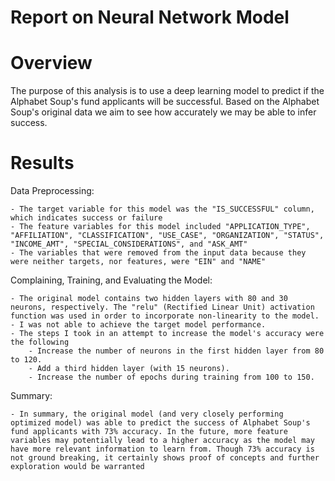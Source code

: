 # Report on Neural Network Model

# Overview

The purpose of this analysis is to use a deep learning model to predict if the Alphabet Soup's fund applicants will be successful. Based on the Alphabet Soup's original data we aim to see how accurately we may be able to infer success.

# Results

Data Preprocessing:

	- The target variable for this model was the "IS_SUCCESSFUL" column, which indicates success or failure
	- The feature variables for this model included "APPLICATION_TYPE", "AFFILIATION", "CLASSIFICATION", "USE_CASE", "ORGANIZATION", "STATUS", "INCOME_AMT", "SPECIAL_CONSIDERATIONS", and "ASK_AMT"
	- The variables that were removed from the input data because they were neither targets, nor features, were "EIN" and "NAME"

Complaining, Training, and Evaluating the Model:

	- The original model contains two hidden layers with 80 and 30 neurons, respectively. The "relu" (Rectified Linear Unit) activation function was used in order to incorporate non-linearity to the model.
	- I was not able to achieve the target model performance.
	- The steps I took in an attempt to increase the model's accuracy were the following
		- Increase the number of neurons in the first hidden layer from 80 to 120.
		- Add a third hidden layer (with 15 neurons).
		- Increase the number of epochs during training from 100 to 150.
Summary:

	- In summary, the original model (and very closely performing optimized model) was able to predict the success of Alphabet Soup's fund applicants with 73% accuracy. In the future, more feature variables may potentially lead to a higher accuracy as the model may have more relevant information to learn from. Though 73% accuracy is not ground breaking, it certainly shows proof of concepts and further exploration would be warranted

